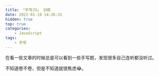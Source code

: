 ```yaml
---
title: 「手写JS」 训练
date: 2022-01-19 14:26:31
hidden: true
top: true
categories: 
    - JavaScript
tags:
    - 手写
---
```


在看一些文章的时候总是可以看到一些手写题，发现很多自己连听都没听过。

不知道卷不卷，但是不知道就很焦虑😂。

<!-- more -->

